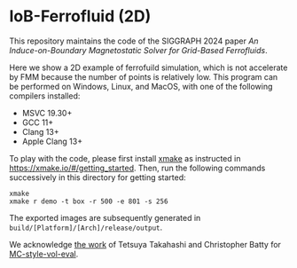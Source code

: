 # IoB-Ferrofluid (2D)

This repository maintains the code of the SIGGRAPH 2024 paper *An Induce-on-Boundary Magnetostatic Solver for Grid-Based Ferrofluids*.

Here we show a 2D example of ferrofuild simulation, which is not accelerate by FMM because the number of points is relatively low.
This program can be performed on Windows, Linux, and MacOS, with one of the following compilers installed:
- MSVC 19.30+
- GCC 11+
- Clang 13+
- Apple Clang 13+

To play with the code, please first install [xmake](https://xmake.io/) as instructed in https://xmake.io/#/getting_started.
Then, run the following commands successively in this directory for getting started:
```shell
xmake
xmake r demo -t box -r 500 -e 801 -s 256
```
The exported images are subsequently generated in `build/[Platform]/[Arch]/release/output`.

We acknowledge [the work](https://jcgt.org/published/0011/02/02/) of Tetsuya Takahashi and Christopher Batty for [MC-style-vol-eval](https://github.com/tetsuya-takahashi/MC-style-vol-eval).
